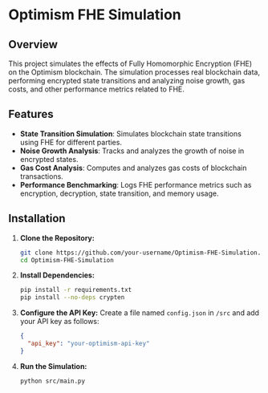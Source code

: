 # Optimism FHE Simulation

## Overview

This project simulates the effects of Fully Homomorphic Encryption (FHE) on the Optimism blockchain. The simulation processes real blockchain data, performing encrypted state transitions and analyzing noise growth, gas costs, and other performance metrics related to FHE.

## Features

- **State Transition Simulation**: Simulates blockchain state transitions using FHE for different parties.
- **Noise Growth Analysis**: Tracks and analyzes the growth of noise in encrypted states.
- **Gas Cost Analysis**: Computes and analyzes gas costs of blockchain transactions.
- **Performance Benchmarking**: Logs FHE performance metrics such as encryption, decryption, state transition, and memory usage.

## Installation

1. **Clone the Repository:**

   ```bash
   git clone https://github.com/your-username/Optimism-FHE-Simulation.git
   cd Optimism-FHE-Simulation
2. **Install Dependencies:**

   ```bash
   pip install -r requirements.txt
   pip install --no-deps crypten

3. **Configure the API Key:**
   Create a file named `config.json` in `/src` and add your API key as follows:

   ```json
   {
     "api_key": "your-optimism-api-key"
   }
   ```
4. **Run the Simulation:**

   ```bash
   python src/main.py
   ```